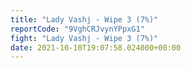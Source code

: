 ```yaml
---
title: "Lady Vashj - Wipe 3 (7%)"
reportCode: "9VghCRJvynYPpxG1"
fight: "Lady Vashj - Wipe 3 (7%)"
date: 2021-10-10T19:07:58.024000+00:00
---
```

